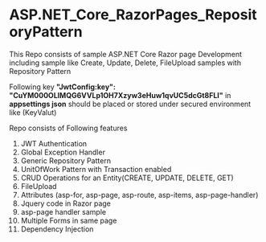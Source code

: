 # ASP.NET_Core_RazorPages_RepositoryPattern
This Repo consists of sample ASP.NET Core Razor page Development including sample like Create, Update, Delete, FileUpload samples with Repository Pattern

Following key **"JwtConfig:key": "CuYM000OLlMQG6VVLp1OH7Xzyw3eHuw1qvUC5dcGt8FLI"** in **appsettings json** should be placed or stored under secured environment like (KeyValut)

Repo consists of Following features
1. JWT Authentication
2. Global Exception Handler
3. Generic Repository Pattern
4. UnitOfWork Pattern with Transaction enabled
5. CRUD Operations for an Entity(CREATE, UPDATE, DELETE, GET)
6. FileUpload
7. Attributes (asp-for, asp-page, asp-route, asp-items, asp-page-handler)
8. Jquery code in Razor page
9. asp-page handler sample
10. Multiple Forms in same page
11. Dependency Injection
  
